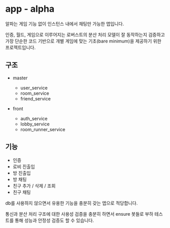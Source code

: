 # app - alpha 

알파는 게임 기능 없이 인스턴스 내에서 채팅만 가능한 앱입니다. 

인증, 월드, 게임으로 이루어지는 로버스트의 분산 처리 모델이 잘 동작하는지 검증하고 
가장 단순한 코드 기반으로 개별 게임에 맞는 기초(bare minimum)을 제공하기 위한 
프로젝트입니다. 

## 구조

- master
  - user_service
  - room_service
  - friend_service

- front 
  - auth_service
  - lobby_service
  - room_runner_service

## 기능

- 인증
- 로비 진출입
- 방 진출입
- 방 채팅
- 친구 추가 / 삭제 / 조회 
- 친구 채팅

db를 사용하지 않으면서 유용한 기능을 충분히 갖는 앱으로 적당합니다.

통신과 분산 처리 구조에 대한 사용성 검증을 충분히 하면서
ensure 봇들로 부하 테스트를 통해 성능과 안정성 검증도 할 수 있습니다.




